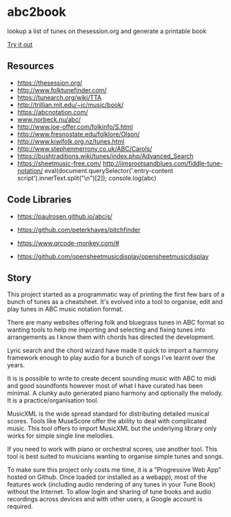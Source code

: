 # abc2book
lookup  a list of  tunes on thesession.org and generate a printable book

[Try it out](https://tunebook.syntithenai.com/)

## Resources

- https://thesession.org/
- http://www.folktunefinder.com/
- https://tunearch.org/wiki/TTA
- http://trillian.mit.edu/~jc/music/book/
- https://abcnotation.com/
- www.norbeck.nu/abc/
- http://www.joe-offer.com/folkinfo/S.html
- http://www.fresnostate.edu/folklore/Olson/
- http://www.kiwifolk.org.nz/tunes.html
- http://www.stephenmerrony.co.uk/ABC/Carols/
- https://bushtraditions.wiki/tunes/index.php/Advanced_Search
- https://sheetmusic-free.com/
http://jimsrootsandblues.com/fiddle-tune-notation/
eval(document.querySelector('.entry-content script').innerText.split("\n")[2]); console.log(abc)

## Code Libraries

- https://paulrosen.github.io/abcjs/

- https://github.com/peterkhayes/pitchfinder

- https://www.qrcode-monkey.com/#
- https://github.com/opensheetmusicdisplay/opensheetmusicdisplay

## Story

This project started as a programmatic way of printing the first few bars of a bunch of tunes as a cheatsheet.
It's evolved into a tool to organise, edit and play tunes in ABC music notation format.

There are many websites offering folk and bluegrass tunes in ABC format so wanting tools to help me importing and selecting and fixing tunes into arrangements as I know them with chords has directed the development.

Lyric search and the chord wizard have made it quick to import a harmony framework enough to play audio for a bunch of songs I've learnt over the years.

It is is possible to write to create decent sounding music with ABC to midi and good soundfonts however most of what I have curated has been minimal. A clunky auto generated piano harmony and optionally the melody. It is a practice/organisation tool.

MusicXML is the wide spread standard for distributing detailed musical scores. Tools like MuseScore offer the ability to deal with complicated music.
This tool offers to import MusicXML but the underlying library only works for simple single line melodies.

If you need to work with piano or orchestral scores, use another tool.
This tool is best suited to musicians wanting to organise simple tunes and songs.


To make sure this project only costs me time, it is a "Progressive Web App" hosted on Github. Once loaded (or installed as a webapp), most of the features work (including audio rendering of any tunes in your Tune Book) without the Internet. To allow login and sharing of tune books and audio recordings across devices and with other users, a Google account is required. 







